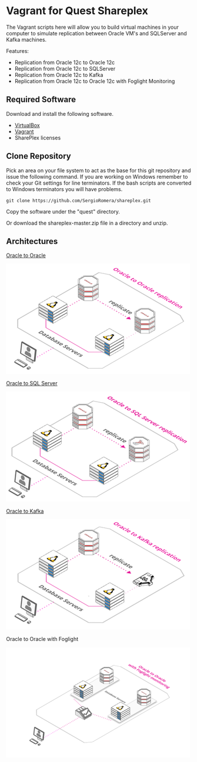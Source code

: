 # Vagrant for Quest Shareplex

The Vagrant scripts here will allow you to build virtual machines in your computer to simulate replication between Oracle VM's and SQLServer and Kafka machines.

Features:

* Replication from Oracle 12c to Oracle 12c
* Replication from Oracle 12c to SQLServer
* Replication from Oracle 12c to Kafka
* Replication from Oracle 12c to Oracle 12c with Foglight Monitoring

## Required Software

Download and install the following software.

* [VirtualBox](https://www.virtualbox.org/wiki/Downloads)
* [Vagrant](https://www.vagrantup.com/downloads.html)
* SharePlex licenses

## Clone Repository

Pick an area on your file system to act as the base for this git repository and issue the following command. If you are working on Windows remember to check your Git settings for line terminators. If the bash scripts are converted to Windows terminators you will have problems.

```
git clone https://github.com/SergioRomera/shareplex.git
```

Copy the software under the "quest" directory.

Or download the shareplex-master.zip file in a directory and unzip.


## Architectures

[Oracle to Oracle](https://arcentry.com/app/embed.html?id=d3cafd55-f92c-4105-88be-7cb40b5e914f)

[![Oracle to Oracle](oracle-to-oracle.png)](https://arcentry.com/app/embed.html?id=d3cafd55-f92c-4105-88be-7cb40b5e914f)

  
[Oracle to SQL Server](https://arcentry.com/app/embed.html?id=d49e0999-c6a2-4d6e-a0eb-8a3363dc6172)

[![Oracle to SQL Server](oracle-to-sqlserver.png)](https://arcentry.com/app/embed.html?id=d49e0999-c6a2-4d6e-a0eb-8a3363dc6172)

  
[Oracle to Kafka](https://arcentry.com/app/embed.html?id=04e162c7-2263-47a7-aa0c-42dfc0d139ac)

[![Oracle to Kafka](oracle-to-kafka.png)](https://arcentry.com/app/embed.html?id=04e162c7-2263-47a7-aa0c-42dfc0d139ac)

Oracle to Oracle with Foglight

![Oracle to Oracle with Foglight](oracle-to-oracle-foglight.png)
